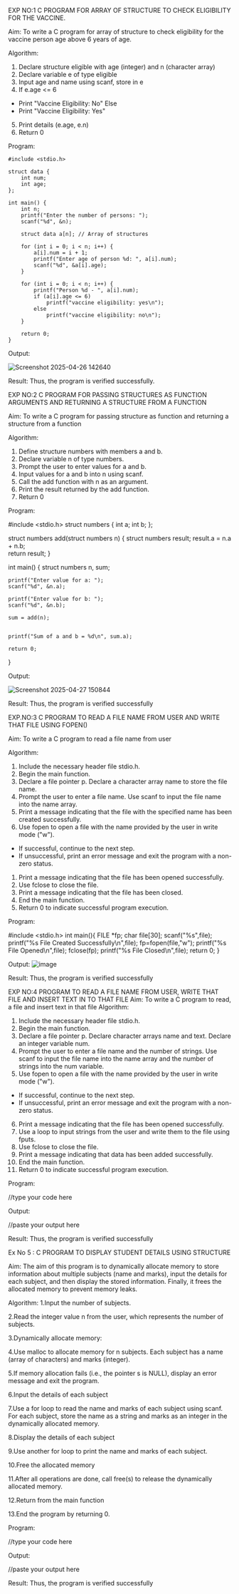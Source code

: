 EXP NO:1 C PROGRAM FOR ARRAY OF STRUCTURE TO CHECK ELIGIBILITY FOR THE VACCINE.

Aim:
To write a C program for array of structure to check eligibility for the vaccine person age above 6 years of age.

Algorithm:
1.	Declare structure eligible with age (integer) and n (character array)
2.	Declare variable e of type eligible
3.	Input age and name using scanf, store in e
4.	If e.age <= 6
-	Print "Vaccine Eligibility: No"
Else
-	Print "Vaccine Eligibility: Yes"
5.	Print details (e.age, e.n)
6.	Return 0
 
Program:
```
#include <stdio.h>

struct data {
    int num;
    int age;
};

int main() {
    int n;
    printf("Enter the number of persons: ");
    scanf("%d", &n);

    struct data a[n]; // Array of structures

    for (int i = 0; i < n; i++) {
        a[i].num = i + 1;
        printf("Enter age of person %d: ", a[i].num);
        scanf("%d", &a[i].age);
    }

    for (int i = 0; i < n; i++) {
        printf("Person %d - ", a[i].num);
        if (a[i].age <= 6)
            printf("vaccine eligibility: yes\n");
        else
            printf("vaccine eligibility: no\n");
    }

    return 0;
}
```


Output:

![Screenshot 2025-04-26 142640](https://github.com/user-attachments/assets/dbd13bff-51bd-40e3-8f68-f1b404d4cecc)


Result:
Thus, the program is verified successfully. 



EXP NO:2 C PROGRAM FOR PASSING STRUCTURES AS FUNCTION ARGUMENTS AND RETURNING A STRUCTURE FROM A FUNCTION

Aim:
To write a C program for passing structure as function and returning a structure from a function

Algorithm:
1.	Define structure numbers with members a and b.
2.	Declare variable n of type numbers.
3.	Prompt the user to enter values for a and b.
4.	Input values for a and b into n using scanf.
5.	Call the add function with n as an argument.
6.	Print the result returned by the add function.
7.	Return 0
 
Program:

#include <stdio.h>
struct numbers {
    int a;
    int b;
};

struct numbers add(struct numbers n) {
    struct numbers result;
    result.a = n.a + n.b;  
    return result;
}

int main() {
    struct numbers n, sum;

    printf("Enter value for a: ");
    scanf("%d", &n.a);

    printf("Enter value for b: ");
    scanf("%d", &n.b);

    sum = add(n);


    printf("Sum of a and b = %d\n", sum.a);

    return 0;
}



Output:


![Screenshot 2025-04-27 150844](https://github.com/user-attachments/assets/bd12bf5d-7f2b-49e2-8cb6-1880d25bb018)




Result:
Thus, the program is verified successfully


 
EXP.NO:3 C PROGRAM TO READ A FILE NAME FROM USER AND WRITE THAT FILE USING FOPEN()

Aim:
To write a C program to read a file name from user

Algorithm:
1.	Include the necessary header file stdio.h.
2.	Begin the main function.
3.	Declare a file pointer p.
Declare a character array name to store the file name.
4.	Prompt the user to enter a file name.
Use scanf to input the file name into the name array.
5.	Print a message indicating that the file with the specified name has been created successfully.
6.	Use fopen to open a file with the name provided by the user in write mode ("w").
-	If successful, continue to the next step.
-	If unsuccessful, print an error message and exit the program with a non-zero status.
1.	Print a message indicating that the file has been opened successfully.
2.	Use fclose to close the file.
3.	Print a message indicating that the file has been closed.
4.	End the main function.
5.	Return 0 to indicate successful program execution.
 
Program:

#include <stdio.h>
int main(){
    FILE *fp;
    char file[30];
    scanf("%s",file);
    printf("%s File Created Successfully\n",file);
    fp=fopen(file,"w");
    printf("%s File Opened\n",file);
    fclose(fp);
    printf("%s File Closed\n",file);
    return 0;
}



Output:
![image](https://github.com/user-attachments/assets/c9d4943f-6173-4393-99f8-b7dedb14ca8e)

Result:
Thus, the program is verified successfully
 


EXP NO:4   PROGRAM TO READ A FILE NAME FROM USER, WRITE THAT FILE AND INSERT TEXT IN TO THAT FILE
Aim:
To write a C program to read, a file and insert text in that file
Algorithm:
1.	Include the necessary header file stdio.h.
2.	Begin the main function.
3.	Declare a file pointer p.
Declare character arrays name and text. Declare an integer variable num.
4.	Prompt the user to enter a file name and the number of strings.
Use scanf to input the file name into the name array and the number of strings into the num variable.
5.	Use fopen to open a file with the name provided by the user in write mode ("w").
-	If successful, continue to the next step.
-	If unsuccessful, print an error message and exit the program with a non-zero status.
6.	Print a message indicating that the file has been opened successfully.
1.	Use a loop to input strings from the user and write them to the file using fputs.
2.	Use fclose to close the file.
3.	Print a message indicating that data has been added successfully.
4.	End the main function.
5.	Return 0 to indicate successful program execution.
 
Program:

//type your code here




Output:


//paste your output here






Result:
Thus, the program is verified successfully



Ex No 5 : C PROGRAM TO DISPLAY STUDENT DETAILS USING STRUCTURE

Aim:
The aim of this program is to dynamically allocate memory to store information about multiple subjects (name and marks), input the details for each subject, and then display the stored information. Finally, it frees the allocated memory to prevent memory leaks.

Algorithm:
1.Input the number of subjects.

2.Read the integer value n from the user, which represents the number of subjects.

3.Dynamically allocate memory:

4.Use malloc to allocate memory for n subjects. Each subject has a name (array of characters) and marks (integer).

5.If memory allocation fails (i.e., the pointer s is NULL), display an error message and exit the program.

6.Input the details of each subject

7.Use a for loop to read the name and marks of each subject using scanf. For each subject, store the name as a string and marks as an integer in the dynamically allocated memory.

8.Display the details of each subject

9.Use another for loop to print the name and marks of each subject.

10.Free the allocated memory

11.After all operations are done, call free(s) to release the dynamically allocated memory.

12.Return from the main function

13.End the program by returning 0.

Program:

//type your code here




Output:


//paste your output here






Result:
Thus, the program is verified successfully
